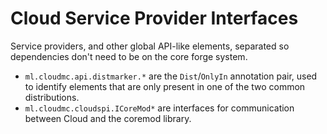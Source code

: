 # Cloud Service Provider Interfaces

Service providers, and other global API-like elements,
separated so dependencies don't need to be on the core forge system.

* ```ml.cloudmc.api.distmarker.*``` are the ```Dist```/```OnlyIn``` annotation pair, used 
to identify elements that are only present in one of the two common distributions.
* ```ml.cloudmc.cloudspi.ICoreMod*``` are interfaces for communication between
Cloud and the coremod library.
